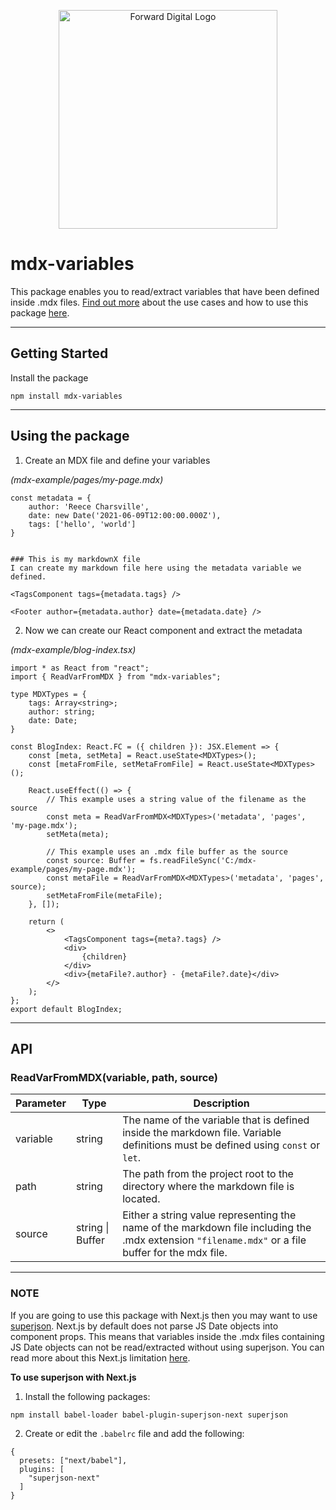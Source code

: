 <p align="center">
  <a href="https://forwardigital.co.uk/" target="blank"><img src="https://forwardigital.co.uk/logos/logo.svg" width="350" alt="Forward Digital Logo" /></a>
</p>

# mdx-variables
This package enables you to read/extract variables that have been defined inside .mdx files. [Find out more](https://forwardigital.co.uk/blog/how-to-read-variables-from-an-mdx-file) about the use cases and how to use this package [here](https://forwardigital.co.uk/blog/how-to-read-variables-from-an-mdx-file).

---

## Getting Started
Install the package
```
npm install mdx-variables
```

---

## Using the package
1. Create an MDX file and define your variables 
   
*(mdx-example/pages/my-page.mdx)*
```mdxjs
const metadata = {
    author: 'Reece Charsville',
    date: new Date('2021-06-09T12:00:00.000Z'),
    tags: ['hello', 'world']
}


### This is my markdownX file
I can create my markdown file here using the metadata variable we defined.

<TagsComponent tags={metadata.tags} />
    
<Footer author={metadata.author} date={metadata.date} />
```

2. Now we can create our React component and extract the metadata 
   
*(mdx-example/blog-index.tsx)*
```tsx
import * as React from "react";
import { ReadVarFromMDX } from "mdx-variables";

type MDXTypes = {
    tags: Array<string>;
    author: string;
    date: Date;
}

const BlogIndex: React.FC = ({ children }): JSX.Element => {
    const [meta, setMeta] = React.useState<MDXTypes>();
    const [metaFromFile, setMetaFromFile] = React.useState<MDXTypes>();
    
    React.useEffect(() => {
        // This example uses a string value of the filename as the source
        const meta = ReadVarFromMDX<MDXTypes>('metadata', 'pages', 'my-page.mdx');
        setMeta(meta);

        // This example uses an .mdx file buffer as the source
        const source: Buffer = fs.readFileSync('C:/mdx-example/pages/my-page.mdx');
        const metaFile = ReadVarFromMDX<MDXTypes>('metadata', 'pages', source);
        setMetaFromFile(metaFile);
    }, []);
    
    return (
        <>
            <TagsComponent tags={meta?.tags} />
            <div>
                {children}
            </div>
            <div>{metaFile?.author} - {metaFile?.date}</div>
        </>
    );
};
export default BlogIndex;

```

---

## API


### ReadVarFromMDX(variable, path, source)

| Parameter | Type | Description |
| --- | --- | --- | 
| variable | string | The name of the variable that is defined inside the markdown file. Variable definitions must be defined using ``const`` or ``let``.  |
| path | string | The path from the project root to the directory where the markdown file is located.  |
| source | string &#124; Buffer | Either a string value representing the name of the markdown file including the .mdx extension ``"filename.mdx"`` or a file buffer for the mdx file.   

---

### NOTE
If you are going to use this package with Next.js then you may want to use [superjson](https://github.com/blitz-js/babel-plugin-superjson-next). Next.js by default does not parse JS Date objects into component props. This means that variables inside the .mdx files containing JS Date objects can not be read/extracted without using superjson. You can read more about this Next.js limitation [here](https://github.com/vercel/next.js/discussions/11498).

**To use superjson with Next.js** 
1. Install the following packages:
```
npm install babel-loader babel-plugin-superjson-next superjson
```

2. Create or edit the ``.babelrc`` file and add the following:
```tsx
{
  presets: ["next/babel"],
  plugins: [
    "superjson-next"
  ]
}
```
